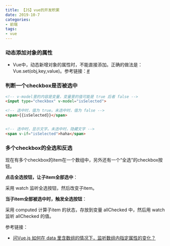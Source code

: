```yaml
---
title: 【JS】vue的开发积累
date: 2019-10-7
categories: 
- 前端
tags: 
- vue
---
```



### 动态添加对象的属性

- Vue中，动态新增对象的属性时，不能直接添加。正确的做法是：Vue.set(obj,key,value)。参考链接：[#](https://blog.csdn.net/tian361zyc/article/details/72909187)




### 判断一个checkbox是否被选中

```html
<!-- v-model里的内容是变量，变量里的值可能是 true 后者 false -->
<input type="checkbox" v-model="isSelected">

<!-- 选中时，值为 true。未选中时，值为 false -->
<span>{{isSelected}}</span>


<!-- 选中时，显示文字。未选中时，隐藏文字 -->
<span v-if="isSelected">haha</span>

```



### 多个checkbox的全选和反选

现在有多个checkbox的item在一个数组中，另外还有一个“全选”的checkbox按钮。

**点击全选按钮，让子item全部选中**：

采用 watch 监听全选按钮，然后改变子item。

**当子item全部被选中时，触发全选按钮**：

采用 computed 计算子item 的状态，存放到变量 allChecked 中，然后用 watch 监听 allChecked 的值。

参考链接：

- [问Vue.js 如何在 data 里含数组的情况下，监听数组内指定属性的变化？](https://segmentfault.com/q/1010000014514160/a-1020000014514452)





